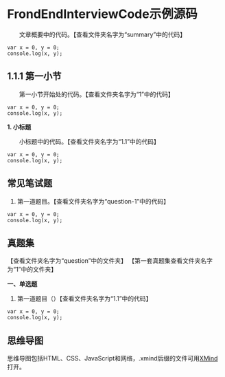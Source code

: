 # FrondEndInterviewCode示例源码

&emsp;&emsp;文章概要中的代码。【查看文件夹名字为“summary”中的代码】
~~~
var x = 0, y = 0;
console.log(x, y);
~~~
## 1.1.1 第一小节 
&emsp;&emsp;第一小节开始处的代码。【查看文件夹名字为“1”中的代码】
~~~
var x = 0, y = 0;
console.log(x, y);
~~~
**1. 小标题**

&emsp;&emsp;小标题中的代码。【查看文件夹名字为“1.1”中的代码】
~~~
var x = 0, y = 0;
console.log(x, y);
~~~

## 常见笔试题
1. 第一道题目。【查看文件夹名字为“question-1”中的代码】
~~~
var x = 0, y = 0;
console.log(x, y);
~~~

## 真题集
【查看文件夹名字为“question”中的文件夹】
【第一套真题集查看文件夹名字为“1”中的文件夹】

**一、单选题**
1. 第一道题目（）【查看文件夹名字为“1.1”中的代码】
~~~
var x = 0, y = 0;
console.log(x, y);
~~~

## 思维导图
思维导图包括HTML、CSS、JavaScript和网络，.xmind后缀的文件可用[XMind](https://www.xmind.cn)打开。